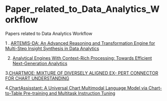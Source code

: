 # Paper_related_to_Data_Analytics_Workflow

Papers related to Data Analytics Workflow

1 . [ARTEMIS-DA: An Advanced Reasoning and Transformation
Engine for Multi-Step Insight Synthesis in Data Analytics](https://arxiv.org/pdf/2412.14146)

2. [Analytical Engines With Context-Rich Processing:
Towards Efficient Next-Generation Analytics](https://arxiv.org/pdf/2212.07517)

3.[CHARTMOE: MIXTURE OF DIVERSELY ALIGNED EX-
PERT CONNECTOR FOR CHART UNDERSTANDING](https://arxiv.org/pdf/2409.03277)

4.[ChartAssisstant: A Universal Chart Multimodal Language Model via
Chart-to-Table Pre-training and Multitask Instruction Tuning](https://arxiv.org/pdf/2401.02384)


